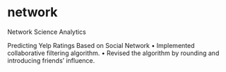 # network
Network Science Analytics

Predicting Yelp Ratings Based on Social Network
• Implemented collaborative filtering algorithm.
• Revised the algorithm by rounding and introducing friends’ influence.
